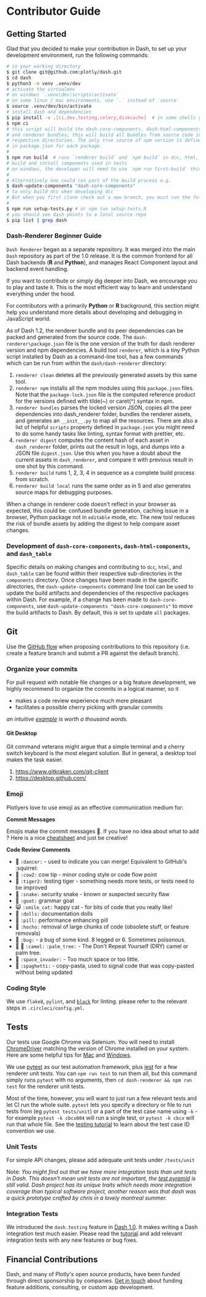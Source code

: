 # Contributor Guide

## Getting Started

Glad that you decided to make your contribution in Dash, to set up your development environment, run the following commands:

```bash
# in your working directory
$ git clone git@github.com:plotly/dash.git
$ cd dash
$ python3 -m venv .venv/dev
# activate the virtualenv
# on windows `.venv\dev\scripts\activate`
# on some linux / mac environments, use `.` instead of `source`
$ source .venv/dev/bin/activate
# install dash and dependencies
$ pip install -e .[ci,dev,testing,celery,diskcache]  # in some shells you need \ to escape []
$ npm ci
# this script will build the dash-core-components, dash-html-components, dash-table,
# and renderer bundles; this will build all bundles from source code in their
# respective directories. The only true source of npm version is defined
# in package.json for each package.
#
$ npm run build  # runs `renderer build` and `npm build` in dcc, html, table
# build and install components used in tests
# on windows, the developer will need to use `npm run first-build` this performs additional first steps
#
# Alternatively one could run part of the build process e.g.
$ dash-update-components "dash-core-components"
# to only build dcc when developing dcc
# But when you first clone check out a new branch, you must run the full build as above.
#
$ npm run setup-tests.py # or npm run setup-tests.R
# you should see dash points to a local source repo
$ pip list | grep dash
```

### Dash-Renderer Beginner Guide

`Dash Renderer` began as a separate repository. It was merged into the main `Dash` repository as part of the 1.0 release. It is the common frontend for all Dash backends (**R** and **Python**), and manages React Component layout and backend event handling.

If you want to contribute or simply dig deeper into Dash, we encourage you to play and taste it. This is the most efficient way to learn and understand everything under the hood.

For contributors with a primarily **Python** or **R** background, this section might help you understand more details about developing and debugging in JavaScript world.

As of Dash 1.2, the renderer bundle and its peer dependencies can be packed and generated from the source code. The `dash-renderer\package.json` file is the one version of the truth for dash renderer version and npm dependencies. A build tool `renderer`, which is a tiny Python script installed by Dash as a command-line tool, has a few commands which can be run from within the `dash/dash-renderer` directory:

1. `renderer clean` deletes all the previously generated assets by this same tool.
2. `renderer npm` installs all the npm modules using this `package.json` files. Note that the `package-lock.json` file is the computed reference product for the versions defined with tilde(~) or caret(^) syntax in npm.
3. `renderer bundles` parses the locked version JSON, copies all the peer dependencies into dash_renderer folder, bundles the renderer assets, and generates an `__init__.py` to map all the resources. There are also a list of helpful `scripts` property defined in `package.json` you might need to do some handy tasks like linting, syntax format with prettier, etc.
4. `renderer digest` computes the content hash of each asset in `dash_renderer` folder, prints out the result in logs, and dumps into a JSON file `digest.json`. Use this when you have a doubt about the current assets in `dash_renderer`, and compare it with previous result in one shot by this command.
5. `renderer build` runs 1, 2, 3, 4 in sequence as a complete build process from scratch.
6. `renderer build local` runs the same order as in 5 and also generates source maps for debugging purposes.

When a change in renderer code doesn't reflect in your browser as expected, this could be: confused bundle generation, caching issue in a browser, Python package not in `editable` mode, etc. The new tool reduces the risk of bundle assets by adding the digest to help compare asset changes.

### Development of `dash-core-components`, `dash-html-components`, and `dash_table`

Specific details on making changes and contributing to `dcc`, `html`, and `dash_table` can be found within their respective sub-directories in the `components` directory. Once changes have been made in the specific directories, the `dash-update-components` command line tool can be used to update the build artifacts and dependencies of the respective packages within Dash. For example, if a change has been made to `dash-core-components`, use `dash-update-components "dash-core-components"` to move the build artifacts to Dash. By default, this is set to update `all` packages.

## Git

Use the [GitHub flow](https://guides.github.com/introduction/flow/) when proposing contributions to this repository (i.e. create a feature branch and submit a PR against the default branch).

### Organize your commits

For pull request with notable file changes or a big feature development, we highly recommend to organize the commits in a logical manner, so it

- makes a code review experience much more pleasant
- facilitates a possible cherry picking with granular commits

*an intuitive [example](https://github.com/plotly/dash-core-components/pull/548) is worth a thousand words.*

#### Git Desktop

Git command veterans might argue that a simple terminal and a cherry switch keyboard is the most elegant solution. But in general, a desktop tool makes the task easier.

1. <https://www.gitkraken.com/git-client>
2. <https://desktop.github.com/>

### Emoji

Plotlyers love to use emoji as an effective communication medium for:

**Commit Messages**

Emojis make the commit messages :cherry_blossom:. If you have no idea about what to add ? Here is a nice [cheatsheet](https://gitmoji.carloscuesta.me/) and just be creative!

**Code Review Comments**

- :dancer: `:dancer:` - used to indicate you can merge! Equivalent to GitHub's :squirrel:
- :cow2: `:cow2:` cow tip - minor coding style or code flow point
- :tiger2: `:tiger2:` testing tiger - something needs more tests, or tests need to be improved
- :snake: `:snake:` security snake - known or suspected security flaw
- :goat: `:goat:` grammar goat
- :smile_cat: `:smile_cat:` happy cat - for bits of code that you really like!
- :dolls: `:dolls:` documentation dolls
- :pill: `:pill:` performance enhancing pill
- :hocho: `:hocho:` removal of large chunks of code (obsolete stuff, or feature removals)
- :bug: `:bug:` - a bug of some kind. 8 legged or 6. Sometimes poisonous.
- :camel: :palm_tree: `:camel:` `:palm_tree:` - The Don't Repeat Yourself (DRY) camel or palm tree.
- :space_invader: `:space_invader:` - Too much space or too little.
- :spaghetti: `:spaghetti:` - copy-pasta, used to signal code that was copy-pasted without being updated

### Coding Style

We use `flake8`, `pylint`, and [`black`](https://black.readthedocs.io/en/stable/) for linting. please refer to the relevant steps in `.circleci/config.yml`.

## Tests

Our tests use Google Chrome via Selenium. You will need to install [ChromeDriver](https://chromedriver.chromium.org/getting-started) matching the version of Chrome installed on your system. Here are some helpful tips for [Mac](https://www.kenst.com/2015/03/installing-chromedriver-on-mac-osx/) and [Windows](http://jonathansoma.com/lede/foundations-2018/classes/selenium/selenium-windows-install/).

We use [pytest](https://docs.pytest.org/en/latest/) as our test automation framework, plus [jest](https://jestjs.io/) for a few renderer unit tests. You can `npm run test` to run them all, but this command simply runs `pytest` with no arguments, then `cd dash-renderer && npm run test` for the renderer unit tests.

Most of the time, however, you will want to just run a few relevant tests and let CI run the whole suite. `pytest` lets you specify a directory or file to run tests from (eg `pytest tests/unit`) or a part of the test case name using `-k` - for example `pytest -k cbcx004` will run a single test, or `pytest -k cbcx` will run that whole file. See the [testing tutorial](https://dash.plotly.com/testing) to learn about the test case ID convention we use.

### Unit Tests

For simple API changes, please add adequate unit tests under `/tests/unit`

Note: *You might find out that we have more integration tests than unit tests in Dash. This doesn't mean unit tests are not important, the [test pyramid](https://martinfowler.com/articles/practical-test-pyramid.html) is still valid. Dash project has its unique traits which needs more integration coverage than typical software project, another reason was that dash was a quick prototype crafted by chris in a lovely montreal summer.*

### Integration Tests

We introduced the `dash.testing` feature in [Dash 1.0](https://community.plotly.com/t/announcing-dash-testing/24868). It makes writing a Dash integration test much easier. Please read the [tutorial](https://dash.plotly.com/testing) and add relevant integration tests with any new features or bug fixes.

## Financial Contributions

Dash, and many of Plotly's open source products, have been funded through direct sponsorship by companies. [Get in touch] about funding feature additions, consulting, or custom app development.

[Dash Core Components]: https://dash.plotly.com/dash-core-components
[Dash HTML Components]: https://github.com/plotly/dash-html-components
[write your own components]: https://dash.plotly.com/plugins
[Dash Component Boilerplate]: https://github.com/plotly/dash-component-boilerplate
[issues]: https://github.com/plotly/dash-core-components/issues
[GitHub flow]: https://guides.github.com/introduction/flow/
[semantic versioning]: https://semver.org/
[Dash Community Forum]: https://community.plotly.com/c/dash
[Get in touch]: https://plotly.com/products/consulting-and-oem
[Documentation]: https://github.com/orgs/plotly/projects/8
[Dash Docs]: https://github.com/plotly/dash-docs
